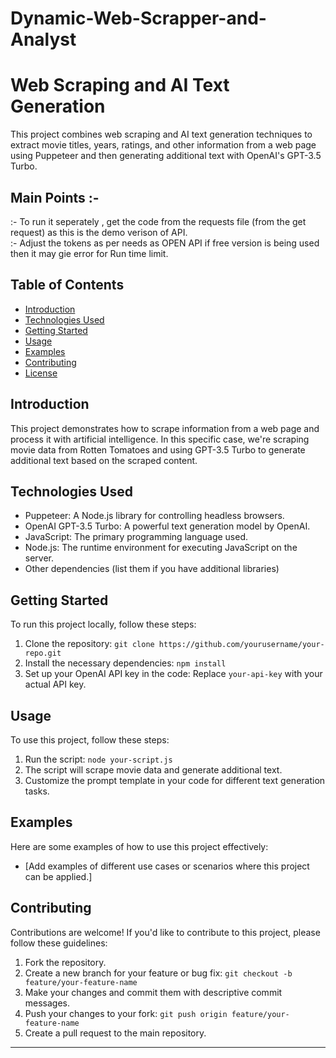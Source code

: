 # Dynamic-Web-Scrapper-and-Analyst
# Web Scraping and AI Text Generation

This project combines web scraping and AI text generation techniques to extract movie titles, years, ratings, and other information from a web page using Puppeteer and then generating additional text with OpenAI's GPT-3.5 Turbo.

## Main Points :-
:- To run it seperately , get the code from the requests file (from the get request) as this is the demo verison of API.<br>
:- Adjust the tokens as per needs as OPEN API if free version is being used then it may gie error for Run time limit.

## Table of Contents
- [Introduction](#introduction)
- [Technologies Used](#technologies-used)
- [Getting Started](#getting-started)
- [Usage](#usage)
- [Examples](#examples)
- [Contributing](#contributing)
- [License](#license)

## Introduction

This project demonstrates how to scrape information from a web page and process it with artificial intelligence. In this specific case, we're scraping movie data from Rotten Tomatoes and using GPT-3.5 Turbo to generate additional text based on the scraped content.

## Technologies Used

- Puppeteer: A Node.js library for controlling headless browsers.
- OpenAI GPT-3.5 Turbo: A powerful text generation model by OpenAI.
- JavaScript: The primary programming language used.
- Node.js: The runtime environment for executing JavaScript on the server.
- Other dependencies (list them if you have additional libraries)

## Getting Started

To run this project locally, follow these steps:

1. Clone the repository: `git clone https://github.com/yourusername/your-repo.git`
2. Install the necessary dependencies: `npm install`
3. Set up your OpenAI API key in the code: Replace `your-api-key` with your actual API key.

## Usage

To use this project, follow these steps:

1. Run the script: `node your-script.js`
2. The script will scrape movie data and generate additional text.
3. Customize the prompt template in your code for different text generation tasks.

## Examples

Here are some examples of how to use this project effectively:

- [Add examples of different use cases or scenarios where this project can be applied.]

## Contributing

Contributions are welcome! If you'd like to contribute to this project, please follow these guidelines:

1. Fork the repository.
2. Create a new branch for your feature or bug fix: `git checkout -b feature/your-feature-name`
3. Make your changes and commit them with descriptive commit messages.
4. Push your changes to your fork: `git push origin feature/your-feature-name`
5. Create a pull request to the main repository.

------------------------------------------------------------------------
